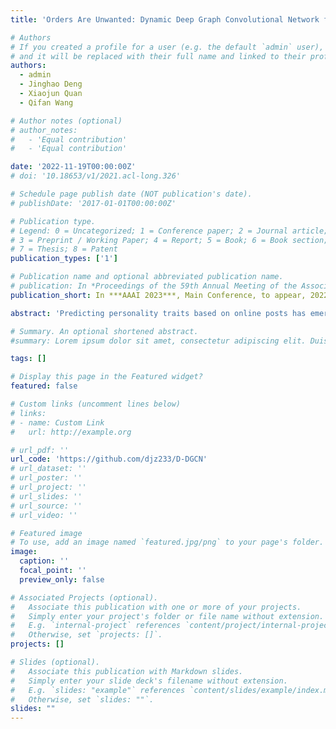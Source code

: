 ```yaml
---
title: 'Orders Are Unwanted: Dynamic Deep Graph Convolutional Network for Personality Detection'

# Authors
# If you created a profile for a user (e.g. the default `admin` user), write the username (folder name) here
# and it will be replaced with their full name and linked to their profile.
authors:
  - admin
  - Jinghao Deng
  - Xiaojun Quan
  - Qifan Wang

# Author notes (optional)
# author_notes:
#   - 'Equal contribution'
#   - 'Equal contribution'

date: '2022-11-19T00:00:00Z'
# doi: '10.18653/v1/2021.acl-long.326'

# Schedule page publish date (NOT publication's date).
# publishDate: '2017-01-01T00:00:00Z'

# Publication type.
# Legend: 0 = Uncategorized; 1 = Conference paper; 2 = Journal article;
# 3 = Preprint / Working Paper; 4 = Report; 5 = Book; 6 = Book section;
# 7 = Thesis; 8 = Patent
publication_types: ['1']

# Publication name and optional abbreviated publication name.
# publication: In *Proceedings of the 59th Annual Meeting of the Association for Computational Linguistics and the 11th International Joint Conference on Natural Language Processing*
publication_short: In ***AAAI 2023***, Main Conference, to appear, 2022

abstract: 'Predicting personality traits based on online posts has emerged as an important task in many fields such as social network analysis. One of the challenges for this task is to piece together information in different posts into an overall profile for each user. While many existing approaches either simply assemble the posts into a document that can be encoded sequentially or into a hierarchical structure, they introduce unnecessary orders for the posts which may mislead the models. In this paper, we propose a novel model named dynamic deep graph convolutional network (D-DGCN) to overcome the above limitation by fusing the posts of a user disorderly into a user representation. We also design a learn-to-connect approach that adopts a dynamic multi-hop structure instead of a deterministic structure, and combine it with the DGCN module to automatically learn the connections between posts. The modules of post encoder, learn-to-connect, and DGCN are jointly trained in an end-to-end manner. Experimental results on the Kaggle and Pandora datasets show the superior performance of D-DGCN to state-of-the-art baselines.'

# Summary. An optional shortened abstract.
#summary: Lorem ipsum dolor sit amet, consectetur adipiscing elit. Duis posuere tellus ac convallis placerat. Proin tincidunt magna sed ex sollicitudin condimentum.

tags: []

# Display this page in the Featured widget?
featured: false

# Custom links (uncomment lines below)
# links:
# - name: Custom Link
#   url: http://example.org

# url_pdf: ''
url_code: 'https://github.com/djz233/D-DGCN'
# url_dataset: ''
# url_poster: ''
# url_project: ''
# url_slides: ''
# url_source: ''
# url_video: ''

# Featured image
# To use, add an image named `featured.jpg/png` to your page's folder.
image:
  caption: ''
  focal_point: ''
  preview_only: false

# Associated Projects (optional).
#   Associate this publication with one or more of your projects.
#   Simply enter your project's folder or file name without extension.
#   E.g. `internal-project` references `content/project/internal-project/index.md`.
#   Otherwise, set `projects: []`.
projects: []

# Slides (optional).
#   Associate this publication with Markdown slides.
#   Simply enter your slide deck's filename without extension.
#   E.g. `slides: "example"` references `content/slides/example/index.md`.
#   Otherwise, set `slides: ""`.
slides: ""
---
```


<!-- {{% callout note %}}
Click the _Cite_ button above to demo the feature to enable visitors to import publication metadata into their reference management software.
{{% /callout %}}

{{% callout note %}}
Create your slides in Markdown - click the _Slides_ button to check out the example.
{{% /callout %}} -->

<!-- Supplementary notes can be added here, including [code, math, and images](https://wowchemy.com/docs/writing-markdown-latex/). --> 